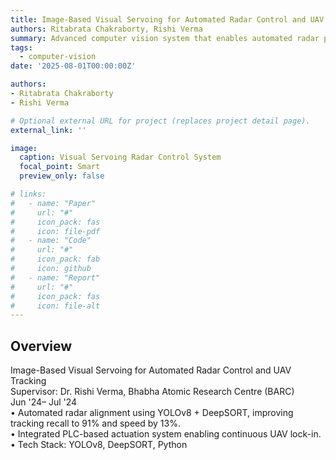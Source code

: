 ```yaml
---
title: Image-Based Visual Servoing for Automated Radar Control and UAV Tracking
authors: Ritabrata Chakraborty, Rishi Verma
summary: Advanced computer vision system that enables automated radar positioning and UAV tracking through real-time image-based visual servoing techniques.
tags:
  - computer-vision
date: '2025-08-01T00:00:00Z'

authors:
- Ritabrata Chakraborty
- Rishi Verma

# Optional external URL for project (replaces project detail page).
external_link: ''

image:
  caption: Visual Servoing Radar Control System
  focal_point: Smart
  preview_only: false

# links:
#   - name: "Paper"
#     url: "#"
#     icon_pack: fas
#     icon: file-pdf
#   - name: "Code"
#     url: "#"
#     icon_pack: fab
#     icon: github
#   - name: "Report"
#     url: "#"
#     icon_pack: fas
#     icon: file-alt
---
```


## Overview

Image-Based Visual Servoing for Automated Radar Control and UAV Tracking  
Supervisor: Dr. Rishi Verma, Bhabha Atomic Research Centre (BARC)  
Jun '24– Jul '24  
• Automated radar alignment using YOLOv8 + DeepSORT, improving tracking recall to 91% and speed by 13%.  
• Integrated PLC-based actuation system enabling continuous UAV lock-in.  
• Tech Stack: YOLOv8, DeepSORT, Python
